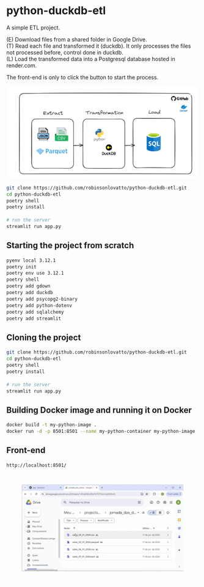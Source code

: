 # python-duckdb-etl
A simple ETL project.

(E) Download files from a shared folder in Google Drive.    
(T) Read each file and transformed it (duckdb). It only processes the files not processed before, control done in duckdb.       
(L) Load the transformed data into a Postgresql database hosted in render.com.     

The front-end is only to click the button to start the process.

![Architecture](./pics/architecture.png)


```bash
git clone https://github.com/robinsonlovatto/python-duckdb-etl.git
cd python-duckdb-etl
poetry shell
poetry install

# run the server
streamlit run app.py
```

## Starting the project from scratch
```bash
pyenv local 3.12.1   
poetry init    
poetry env use 3.12.1     
poetry shell     
poetry add gdown
poetry add duckdb
poetry add psycopg2-binary
poetry add python-dotenv
poetry add sqlalchemy 
poetry add streamlit
```

## Cloning the project
```bash
git clone https://github.com/robinsonlovatto/python-duckdb-etl.git
cd python-duckdb-etl
poetry shell
poetry install

# run the server
streamlit run app.py
```

## Building Docker image and running it on Docker
```bash
docker build -t my-python-image .
docker run -d -p 8501:8501 --name my-python-container my-python-image
```

## Front-end
```bash
http://localhost:8501/
```
![Front-end](./pics/front-end.gif)